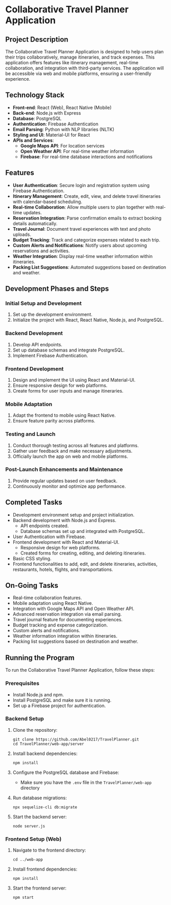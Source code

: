 
# Collaborative Travel Planner Application

## Project Description

The Collaborative Travel Planner Application is designed to help users plan their trips collaboratively, manage itineraries, and track expenses. This application offers features like itinerary management, real-time collaboration, and integration with third-party services. The application will be accessible via web and mobile platforms, ensuring a user-friendly experience.

## Technology Stack

- **Front-end**: React (Web), React Native (Mobile)
- **Back-end**: Node.js with Express
- **Database**: PostgreSQL
- **Authentication**: Firebase Authentication
- **Email Parsing**: Python with NLP libraries (NLTK)
- **Styling and UI**: Material-UI for React
- **APIs and Services**:
  - **Google Maps API**: For location services
  - **Open Weather API**: For real-time weather information
  - **Firebase**: For real-time database interactions and notifications

## Features

- **User Authentication**: 
   Secure login and registration system using Firebase Authentication.
- **Itinerary Management**: 
   Create, edit, view, and delete travel itineraries with calendar-based scheduling.
- **Real-time Collaboration**: 
   Allow multiple users to plan together with real-time updates.
- **Reservation Integration**: 
   Parse confirmation emails to extract booking details automatically.
- **Travel Journal**: 
   Document travel experiences with text and photo uploads.
- **Budget Tracking**: 
   Track and categorize expenses related to each trip.
- **Custom Alerts and Notifications**: 
   Notify users about upcoming reservations and activities.
- **Weather Integration**: 
   Display real-time weather information within itineraries.
- **Packing List Suggestions**: 
   Automated suggestions based on destination and weather.

## Development Phases and Steps

### Initial Setup and Development
1. Set up the development environment.
2. Initialize the project with React, React Native, Node.js, and PostgreSQL.

### Backend Development
1. Develop API endpoints.
2. Set up database schemas and integrate PostgreSQL.
3. Implement Firebase Authentication.

### Frontend Development
1. Design and implement the UI using React and Material-UI.
2. Ensure responsive design for web platforms.
3. Create forms for user inputs and manage itineraries.

### Mobile Adaptation
1. Adapt the frontend to mobile using React Native.
2. Ensure feature parity across platforms.

### Testing and Launch
1. Conduct thorough testing across all features and platforms.
2. Gather user feedback and make necessary adjustments.
3. Officially launch the app on web and mobile platforms.

### Post-Launch Enhancements and Maintenance
1. Provide regular updates based on user feedback.
2. Continuously monitor and optimize app performance.

## Completed Tasks

- Development environment setup and project initialization.
- Backend development with Node.js and Express.
  - API endpoints created.
  - Database schemas set up and integrated with PostgreSQL.
- User Authentication with Firebase.
- Frontend development with React and Material-UI.
  - Responsive design for web platforms.
  - Created forms for creating, editing, and deleting itineraries.
- Basic CSS styling.
- Frontend functionalities to add, edit, and delete itineraries, activities, restaurants, hotels, flights, and transportations.

## On-Going Tasks

- Real-time collaboration features.
- Mobile adaptation using React Native.
- Integration with Google Maps API and Open Weather API.
- Advanced reservation integration via email parsing.
- Travel journal feature for documenting experiences.
- Budget tracking and expense categorization.
- Custom alerts and notifications.
- Weather information integration within itineraries.
- Packing list suggestions based on destination and weather.

## Running the Program

To run the Collaborative Travel Planner Application, follow these steps:

### Prerequisites
- Install Node.js and npm.
- Install PostgreSQL and make sure it is running.
- Set up a Firebase project for authentication.

### Backend Setup
1. Clone the repository:
   ```
   git clone https://github.com/Abel0217/TravelPlanner.git
   cd TravelPlanner/web-app/server
   ```

2. Install backend dependencies:
   ```
   npm install
   ```

3. Configure the PostgreSQL database and Firebase:
   - Make sure you have the `.env` file in the `TravelPlanner/web-app` directory 

4. Run database migrations:
   ```
   npx sequelize-cli db:migrate
   ```

5. Start the backend server:
   ```
   node server.js
   ```

### Frontend Setup (Web)
1. Navigate to the frontend directory:
   ```
   cd ../web-app
   ```

2. Install frontend dependencies:
   ```
   npm install
   ```

3. Start the frontend server:
   ```
   npm start
   ```

